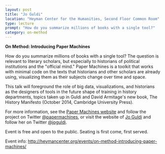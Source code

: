 ```yaml
---
layout: post
title: "Jo Guldi"
location: "Heyman Center for the Humanities, Second Floor Common Room"
type: lecture
prompt: "How do you summarize millions of books with a single tool?"
category: on-method
---
```


**On Method: Introducing Paper Machines**

How do you summarize millions of books with a single tool? The question is relevant to literary scholars, but especially to historians of political institutions and the "official mind." Paper Machines is a toolkit that works with minimal code on the texts that historians and other scholars are already using, visualizing them as their subjects change over time and space.

This talk will foreground the role of big data, visualizations, and historians as the designers of tools in the future shape of training in history departments, topics taken up in Guldi and David Armitage's new book, The History Manifesto (October 2014, Cambridge University Press).

For more information, see the [Paper Machines website](http://papermachines.org/) and follow the project on Twitter [@papermachines](https://twitter.com/PaperMachines), or visit the website of [Jo Guldi](http://www.joguldi.com/) and follow her on Twitter [@joguldi](https://twitter.com/joguldi).

Event is free and open to the public. Seating is first come, first served.

Event info: <http://heymancenter.org/events/on-method-introducing-paper-machines/>